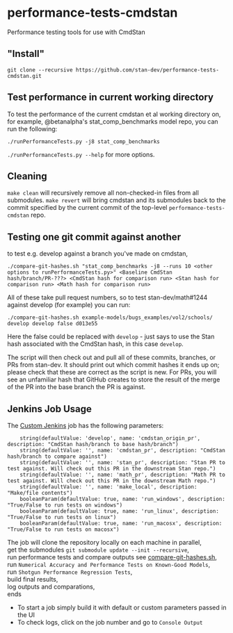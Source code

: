 # performance-tests-cmdstan
Performance testing tools for use with CmdStan

## "Install"

```
git clone --recursive https://github.com/stan-dev/performance-tests-cmdstan.git
```

## Test performance in current working directory

To test the performance of the current cmdstan et al working directory on, for example, @betanalpha's stat_comp_benchmarks model repo, you can run the following:
```
./runPerformanceTests.py -j8 stat_comp_benchmarks
```

`./runPerformanceTests.py --help` for more options.

## Cleaning
`make clean` will recursively remove all non-checked-in files from all submodules. `make revert` will bring cmdstan and its submodules back to the commit specified by the current commit of the top-level `performance-tests-cmdstan` repo.

## Testing one git commit against another
to test e.g. develop against a branch you've made on cmdstan,
```
./compare-git-hashes.sh "stat_comp_benchmarks -j8 --runs 10 <other options to runPerformanceTests.py>" <Baseline CmdStan hash/branch/PR-???> <CmdStan hash for comparison run> <Stan hash for comparison run> <Math hash for comparison run>
```

All of these take pull request numbers, so to test stan-dev/math#1244 against develop (for example) you can run:
```
./compare-git-hashes.sh example-models/bugs_examples/vol2/schools/ develop develop false d013e55
```
Here the false could be replaced with `develop` - just says to use the Stan hash associated with the CmdStan hash, in this case `develop`.

The script will then check out and pull all of these commits, branches, or PRs from stan-dev. It should print out which commit hashes it ends up on; please check that these are correct as the script is new. For PRs, you will see an unfamiliar hash that GitHub creates to store the result of the merge of the PR into the base branch the PR is against.

## Jenkins Job Usage

The [Custom Jenkins](https://jenkins.mc-stan.org/job/CmdStan%20Performance%20Tests/job/Custom/) job has the following parameters:  
```
    string(defaultValue: 'develop', name: 'cmdstan_origin_pr', description: "CmdStan hash/branch to base hash/branch")
    string(defaultValue: '', name: 'cmdstan_pr', description: "CmdStan hash/branch to compare against")
    string(defaultValue: '', name: 'stan_pr', description: "Stan PR to test against. Will check out this PR in the downstream Stan repo.")
    string(defaultValue: '', name: 'math_pr', description: "Math PR to test against. Will check out this PR in the downstream Math repo.")
    string(defaultValue: '', name: 'make_local', description: "Make/file contents")
    booleanParam(defaultValue: true, name: 'run_windows', description: "True/False to run tests on windows")
    booleanParam(defaultValue: true, name: 'run_linux', description: "True/False to run tests on linux")
    booleanParam(defaultValue: true, name: 'run_macosx', description: "True/False to run tests on macosx")
```

The job will clone the repository locally on each machine in parallel,   
get the submodules `git submodule update --init --recursive`,  
run performance tests and compare outputs see [compare-git-hashes.sh](https://github.com/stan-dev/performance-tests-cmdstan/blob/master/compare-git-hashes.sh),  
run `Numerical Accuracy and Performance Tests on Known-Good Models`,  
run `Shotgun Performance Regression Tests`,  
build final results,  
log outputs and comparations,  
ends  


- To start a job simply build it with default or custom parameters passed in the UI
- To check logs, click on the job number and go to `Console Output`